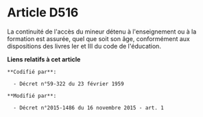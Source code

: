 # Article D516

La continuité de l'accès du mineur détenu à l'enseignement ou à la formation est assurée, quel que soit son âge, conformément
aux dispositions des livres Ier et III du code de l'éducation.

**Liens relatifs à cet article**

	**Codifié par**:

	  - Décret n°59-322 du 23 février 1959

	**Modifié par**:

	  - Décret n°2015-1486 du 16 novembre 2015 - art. 1
